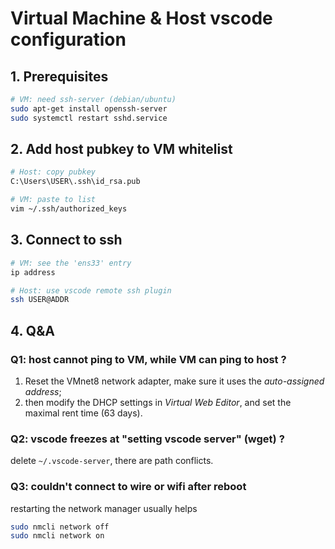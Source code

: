 # Virtual Machine & Host vscode configuration


## 1. Prerequisites
```bash
# VM: need ssh-server (debian/ubuntu)
sudo apt-get install openssh-server
sudo systemctl restart sshd.service
```

## 2. Add host pubkey to VM whitelist
```bash
# Host: copy pubkey
C:\Users\USER\.ssh\id_rsa.pub

# VM: paste to list
vim ~/.ssh/authorized_keys
```

## 3. Connect to ssh
```bash
# VM: see the 'ens33' entry
ip address

# Host: use vscode remote ssh plugin
ssh USER@ADDR
```

## 4. Q&A
### Q1: host cannot ping to VM, while VM can ping to host ?
1. Reset the VMnet8 network adapter, make sure it uses the *auto-assigned address*;
2. then modify the DHCP settings in *Virtual Web Editor*, and set the maximal rent time (63 days).

### Q2: vscode freezes at "setting vscode server" (wget) ?
delete `~/.vscode-server`, there are path conflicts.

### Q3: couldn't connect to wire or wifi after reboot
restarting the network manager usually helps
```bash
sudo nmcli network off
sudo nmcli network on
```

